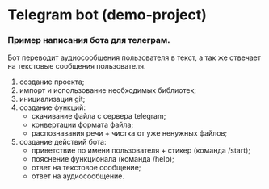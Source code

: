 # Telegram bot (demo-project)

### Пример написания бота для телеграм.  

Бот переводит аудиосообщения пользователя в текст, а так же отвечает на текстовые сообщения пользователя. 

1. создание проекта;
2. импорт и использование необходимых библиотек;
3. инициализация git;
4. создание функций:
   - скачивание файла с сервера telegram;
   - конвертации формата файла;
   - распознавания речи + чистка от уже ненужных файлов;
5. создание действий бота:
   - приветствие по имени пользователя + стикер (команда /start);
   - пояснение функционала (команда /help);
   - ответ на текстовое сообщение;
   - ответ на аудиосообщение.
